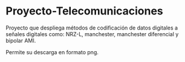 # Proyecto-Telecomunicaciones
Proyecto que despliega métodos de codificación de datos digitales a señales digitales como: NRZ-L, manchester, manchester diferencial y bipolar AMI. 

Permite su descarga en formato png.
